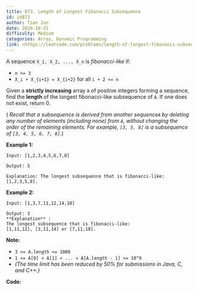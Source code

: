 ```yaml
---
title: 873. Length of Longest Fibonacci Subsequence
id: id873
author: Tian Jun
date: 2020-10-31
difficulty: Medium
categories: Array, Dynamic Programming
link: <https://leetcode.com/problems/length-of-longest-fibonacci-subsequence/description/>
---
```


A sequence `X_1, X_2, ..., X_n` is _fibonacci-like_ if:

  * `n >= 3`
  * `X_i + X_{i+1} = X_{i+2}` for all `i + 2 <= n`

Given a **strictly increasing**  array `A` of positive integers forming a
sequence, find the **length** of the longest fibonacci-like subsequence of
`A`.  If one does not exist, return 0.

( _Recall that a subsequence is derived from another sequence`A` by deleting
any number of elements (including none) from `A`, without changing the order
of the remaining elements.  For example, `[3, 5, 8]` is a subsequence of `[3,
4, 5, 6, 7, 8]`._)



**Example 1:**
            
	Input: [1,2,3,4,5,6,7,8]    
	Output: 5    
	Explanation: The longest subsequence that is fibonacci-like: [1,2,3,5,8].    

**Example 2:**
            
	Input: [1,3,7,11,12,14,18]    
	Output: 3    **Explanation** :    The longest subsequence that is fibonacci-like:    [1,11,12], [3,11,14] or [7,11,18].    



**Note:**

  * `3 <= A.length <= 1000`
  * `1 <= A[0] < A[1] < ... < A[A.length - 1] <= 10^9`
  * _(The time limit has been reduced by 50% for submissions in Java, C, and C++.)_


**Code:**
